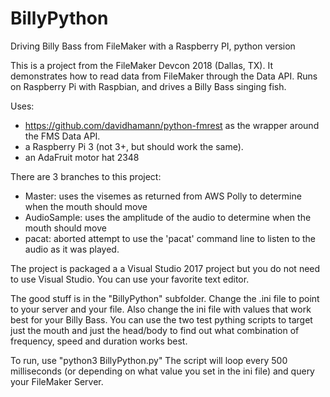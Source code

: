 # BillyPython
Driving Billy Bass from FileMaker with a Raspberry PI, python version

This is a project from the FileMaker Devcon 2018 (Dallas, TX).
It demonstrates how to read data from FileMaker through the Data API.  Runs on Raspberry Pi with Raspbian, and drives a Billy Bass singing fish.

Uses:
- https://github.com/davidhamann/python-fmrest as the wrapper around the FMS Data API.
- a Raspberry Pi 3 (not 3+, but should work the same).
- an AdaFruit motor hat 2348

There are 3 branches to this project:
- Master: uses the visemes as returned from AWS Polly to determine when the mouth should move
- AudioSample: uses the amplitude of the audio to determine when the mouth should move
- pacat: aborted attempt to use the 'pacat' command line to listen to the audio as it was played.

The project is packaged a a Visual Studio 2017 project but you do not need to use Visual Studio.  You can use your favorite text editor.

The good stuff is in the "BillyPython" subfolder.
Change the .ini file to point to your server and your file.
Also change the ini file with values that work best for your Billy Bass.  You can use the two test pything scripts to target just the mouth and just the head/body to find out what combination of frequency, speed and duration works best.

To run, use
"python3 BillyPython.py"
The script will loop every 500 milliseconds (or depending on what value you set in the ini file) and query your FileMaker Server.
